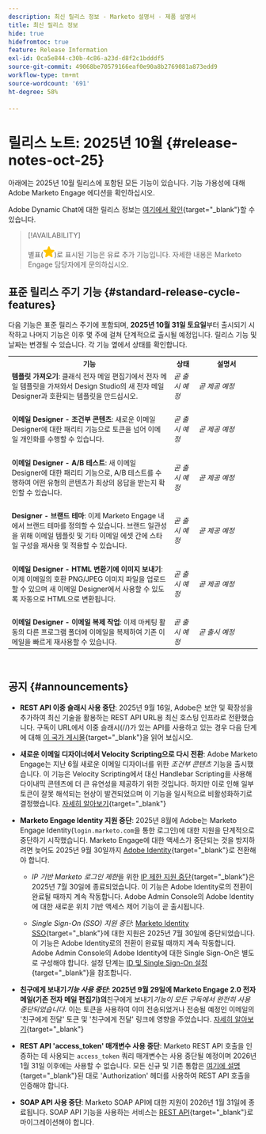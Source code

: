 ```yaml
---
description: 최신 릴리스 정보 - Marketo 설명서 - 제품 설명서
title: 최신 릴리스 정보
hide: true
hidefromtoc: true
feature: Release Information
exl-id: 0ca5e844-c30b-4c86-a23d-d8f2c1bdddf5
source-git-commit: 49068be70579166eaf0e90a8b2769081a873edd9
workflow-type: tm+mt
source-wordcount: '691'
ht-degree: 58%

---
```


# 릴리스 노트: 2025년 10월 {#release-notes-oct-25}

아래에는 2025년 10월 릴리스에 포함된 모든 기능이 있습니다. 기능 가용성에 대해 Adobe Marketo Engage 에디션을 확인하십시오.

Adobe Dynamic Chat에 대한 릴리스 정보는 [여기에서 확인](/help/marketo/release-notes/dynamic-chat.md){target="_blank"}할 수 있습니다.

>[!AVAILABILITY]
>
>별표(![별표](assets/yellow-star.png))로 표시된 기능은 유료 추가 기능입니다. 자세한 내용은 Marketo Engage 담당자에게 문의하십시오.

## 표준 릴리스 주기 기능 {#standard-release-cycle-features}

다음 기능은 표준 릴리스 주기에 포함되며, **2025년 10월 31일 토요일**&#x200B;부터 출시되기 시작하고 나머지 기능은 이후 몇 주에 걸쳐 단계적으로 출시될 예정입니다. 릴리스 기능 및 날짜는 변경될 수 있습니다. 각 기능 옆에서 상태를 확인합니다.

<table style="table-layout:auto">
 <tbody>
 <tr>
   <th style="width:65%">기능</th>
   <th style="width:10%">상태</th>
   <th style="width:25%">설명서</th>
  </tr>
  <tr>
   <td><strong>템플릿 가져오기</strong>: 클래식 전자 메일 편집기에서 전자 메일 템플릿을 가져와서 Design Studio의 새 전자 메일 Designer과 호환되는 템플릿을 만드십시오.</td>
   <td><i>곧 출시 예정</i></td>
   <td><i>곧 제공 예정</i></td>
  </tr>
  <tr>
   <td> </td>
   <td> </td>
   <td> </td>
  </tr>
  <tr>
   <td><strong>이메일 Designer - 조건부 콘텐츠</strong>: 새로운 이메일 Designer에 대한 패리티 기능으로 토큰을 넘어 이메일 개인화를 수행할 수 있습니다.</td>
   <td><i>곧 출시 예정</i></td>
   <td><i>곧 제공 예정</i></td>
  </tr>
  <tr>
  <tr>
   <td> </td>
   <td> </td>
   <td> </td>
  </tr>
  <tr>
   <td><strong>이메일 Designer - A/B 테스트</strong>: 새 이메일 Designer에 대한 패리티 기능으로, A/B 테스트를 수행하여 어떤 유형의 콘텐츠가 최상의 응답을 받는지 확인할 수 있습니다.</td>
   <td><i>곧 출시 예정</i></td>
   <td><i>곧 제공 예정</i></td>
  </tr>
  <tr>
  <tr>
   <td> </td>
   <td> </td>
   <td> </td>
  </tr>
  <tr>
   <td><strong>Designer - 브랜드 테마</strong>: 이제 Marketo Engage 내에서 브랜드 테마를 정의할 수 있습니다. 브랜드 일관성을 위해 이메일 템플릿 및 기타 이메일 에셋 간에 스타일 구성을 재사용 및 적용할 수 있습니다.</td>
   <td><i>곧 출시 예정</i></td>
   <td><i>곧 제공 예정</i></td>
  </tr>
  <tr>
  <tr>
   <td> </td>
   <td> </td>
   <td> </td>
  </tr>
 <tr>
   <td><strong>이메일 Designer - HTML 변환기에 이미지 보내기</strong>: 이제 이메일의 호환 PNG/JPEG 이미지 파일을 업로드할 수 있으며 새 이메일 Designer에서 사용할 수 있도록 자동으로 HTML으로 변환됩니다.</td>
   <td><i>곧 출시 예정</i></td>
   <td><i>곧 제공 예정</i></td>
  </tr>
  <tr>
   <td> </td>
   <td> </td>
   <td> </td>
  </tr>
  <tr>
   <td><strong>이메일 Designer - 이메일 복제 작업</strong>: 이제 마케팅 활동의 다른 프로그램 폴더에 이메일을 복제하여 기존 이메일을 빠르게 재사용할 수 있습니다.</td>
   <td><i>곧 출시 예정</i></td>
   <td><i>곧 출시 예정</i></td>
  </tr>
  </tbody>
</table>
<br/>

## 공지 {#announcements}

* **REST API 이중 슬래시 사용 중단**: 2025년 9월 16일, Adobe은 보안 및 확장성을 추가하여 최신 기술을 활용하는 REST API URL용 최신 호스팅 인프라로 전환했습니다. 구독이 URL에서 이중 슬래시(//)가 있는 API를 사용하고 있는 경우 다음 단계에 대해 [이 국가 게시물](https://nation.marketo.com/t5/product-blogs/rest-api-double-slash-deprecation/ba-p/358616){target="_blank"}을 읽어 보십시오.

* **새로운 이메일 디자이너에서 Velocity Scripting으로 다시 전환**: Adobe Marketo Engage는 지난 6월 새로운 이메일 디자이너를 위한 _조건부 콘텐츠_ 기능을 출시했습니다. 이 기능은 Velocity Scripting에서 대신 Handlebar Scripting을 사용해 다이내믹 콘텐츠에 더 큰 유연성을 제공하기 위한 것입니다. 하지만 이로 인해 일부 토큰이 잘못 해석되는 현상이 발견되었으며 이 기능을 일시적으로 비활성화하기로 결정했습니다. [자세히 알아보기](https://nation.marketo.com/t5/product-blogs/update-on-email-scripting-in-the-new-email-designer/ba-p/358179){target="_blank"}

* **Marketo Engage Identity 지원 중단**: 2025년 8월에 Adobe는 Marketo Engage Identity(`login.marketo.com`을 통한 로그인)에 대한 지원을 단계적으로 중단하기 시작했습니다. Marketo Engage에 대한 액세스가 중단되는 것을 방지하려면 늦어도 2025년 9월 30일까지 [Adobe Identity](https://experienceleague.adobe.com/ko/docs/marketo/using/product-docs/administration/marketo-with-adobe-identity/adobe-identity-management-overview){target="_blank"}로 전환해야 합니다.

   * _IP 기반 Marketo 로그인 제한_&#x200B;을 위한 [IP 제한 지원 중단](https://experienceleague.adobe.com/ko/docs/marketo/using/product-docs/administration/settings/restrict-marketo-logins-based-on-ip){target="_blank"}은 2025년 7월 30일에 종료되었습니다. 이 기능은 Adobe Identity로의 전환이 완료될 때까지 계속 작동합니다. Adobe Admin Console의 Adobe Identity에 대한 새로운 위치 기반 액세스 제어 기능이 곧 출시됩니다.

   * _Single Sign-On (SSO) 지원 중단_: [Marketo Identity SSO](https://experienceleague.adobe.com/ko/docs/marketo/using/product-docs/administration/additional-integrations/add-single-sign-on-to-a-portal){target="_blank"}에 대한 지원은 2025년 7월 30일에 중단되었습니다. 이 기능은 Adobe Identity로의 전환이 완료될 때까지 계속 작동합니다. Adobe Admin Console의 Adobe Identity에 대한 Single Sign-On은 별도로 구성해야 합니다. 설정 단계는 [ID 및 Single Sign-On 설정](https://helpx.adobe.com/kr/enterprise/using/set-up-identity.html){target="_blank"}을 참조합니다.

* **친구에게 보내기&#x200B;_기능 사용 중단_: 2025년 9월 29일에 Marketo Engage 2.0 전자 메일(기존 전자 메일 편집기)의**&#x200B;친구에게 보내기&#x200B;_기능이 모든 구독에서 완전히 사용 중단되었습니다._ 이는 토큰을 사용하여 이미 전송되었거나 전송될 예정인 이메일의 &#39;친구에게 전달&#39; 토큰 및 &#39;친구에게 전달&#39; 링크에 영향을 주었습니다. [자세히 알아보기](https://nation.marketo.com/t5/product-blogs/deprecation-of-forward-to-a-friend/ba-p/358045#M2889){target="_blank"}

* **REST API &#39;access_token&#39; 매개변수 사용 중단**: Marketo REST API 호출을 인증하는 데 사용되는 `access_token` 쿼리 매개변수는 사용 중단될 예정이며 2026년 1월 31일 이후에는 사용할 수 없습니다. 모든 신규 및 기존 통합은 [여기에 설명](https://experienceleague.adobe.com/ko/docs/marketo-developer/marketo/rest/authentication){target="_blank"}된 대로 &#39;Authorization&#39; 헤더를 사용하여 REST API 호출을 인증해야 합니다.

* **SOAP API 사용 중단**: Marketo SOAP API에 대한 지원이 2026년 1월 31일에 종료됩니다. SOAP API 기능을 사용하는 서비스는 [REST API](https://experienceleague.adobe.com/ko/docs/marketo-developer/marketo/rest/rest-api){target="_blank"}로 마이그레이션해야 합니다.
